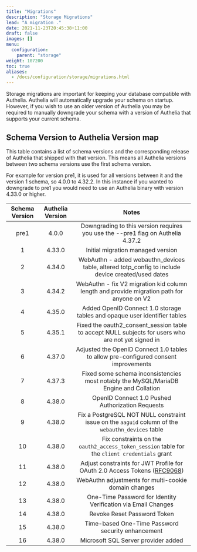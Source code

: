 ```yaml
---
title: "Migrations"
description: "Storage Migrations"
lead: "A migration ."
date: 2021-11-23T20:45:38+11:00
draft: false
images: []
menu:
  configuration:
    parent: "storage"
weight: 107200
toc: true
aliases:
  - /docs/configuration/storage/migrations.html
---
```


Storage migrations are important for keeping your database compatible with Authelia. Authelia will automatically upgrade
your schema on startup. However, if you wish to use an older version of Authelia you may be required to manually
downgrade your schema with a version of Authelia that supports your current schema.

## Schema Version to Authelia Version map

This table contains a list of schema versions and the corresponding release of Authelia that shipped with that version.
This means all Authelia versions between two schema versions use the first schema version.

For example for version pre1, it is used for all versions between it and the version 1 schema, so 4.0.0 to 4.32.2. In
this instance if you wanted to downgrade to pre1 you would need to use an Authelia binary with version 4.33.0 or higher.

| Schema Version | Authelia Version |                                               Notes                                                |
|:--------------:|:----------------:|:--------------------------------------------------------------------------------------------------:|
|      pre1      |      4.0.0       |          Downgrading to this version requires you use the --pre1 flag on Authelia 4.37.2           |
|       1        |      4.33.0      |                                 Initial migration managed version                                  |
|       2        |      4.34.0      | WebAuthn - added webauthn_devices table, altered totp_config to include device created/used dates  |
|       3        |      4.34.2      |     WebAuthn - fix V2 migration kid column length and provide migration path for anyone on V2      |
|       4        |      4.35.0      |             Added OpenID Connect 1.0 storage tables and opaque user identifier tables              |
|       5        |      4.35.1      | Fixed the oauth2_consent_session table to accept NULL subjects for users who are not yet signed in |
|       6        |      4.37.0      |        Adjusted the OpenID Connect 1.0 tables to allow pre-configured consent improvements         |
|       7        |      4.37.3      |       Fixed some schema inconsistencies most notably the MySQL/MariaDB Engine and Collation        |
|       8        |      4.38.0      |                          OpenID Connect 1.0 Pushed Authorization Requests                          |
|       9        |      4.38.0      | Fix a PostgreSQL NOT NULL constraint issue on the `aaguid` column of the `webauthn_devices` table  |
|       10       |      4.38.0      |   Fix constraints on the `oauth2_access_token_session` table for the `client credentials` grant    |
|       11       |      4.38.0      |             Adjust constraints for JWT Profile for OAuth 2.0 Access Tokens ([RFC9068])             |
|       12       |      4.38.0      |                        WebAuthn adjustments for multi-cookie domain changes                        |
|       13       |      4.38.0      |                   One-Time Password for Identity Verification via Email Changes                    |
|       14       |      4.38.0      |                                    Revoke Reset Password Token                                     |
|       15       |      4.38.0      |                         Time-based One-Time Password security enhancement                          |
|       16       |      4.38.0      |                                Microsoft SQL Server provider added                                 |

[RFC9068]: https://datatracker.ietf.org/doc/html/rfc9068
